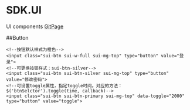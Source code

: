 SDK.UI
======

UI components [GitPage](http://switer.github.com/SDK.UI/)

##Button
    
    <!--按钮默认样式为橙色-->
    <input class="sui-btn sui-w-full sui-mg-top" type="button" value="登录">
    <!--可更换按钮样式：sui-btn-silver-->
    <input class="sui-btn sui-btn-silver sui-mg-top" type="button" value="修改密码">
    <!--可设置toggle属性，指定toggle时间。对应的方法：$('btnSelctor').toggle(time, callback)-->
    <input class="sui-btn sui-btn-primary sui-mg-top" data-toggle="2000" type="button" value="toggle">
   

